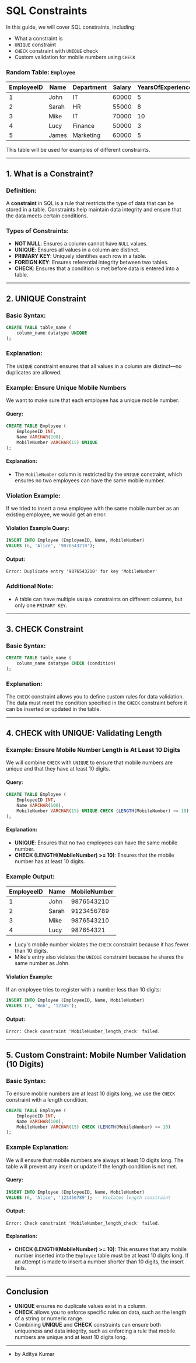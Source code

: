 # SQL Constraints

In this guide, we will cover SQL constraints, including:
- What a constraint is
- `UNIQUE` constraint
- `CHECK` constraint with `UNIQUE` check
- Custom validation for mobile numbers using `CHECK`

### Random Table: `Employee`

| EmployeeID | Name     | Department | Salary | YearsOfExperience | MobileNumber  |
|------------|----------|------------|--------|-------------------|---------------|
| 1          | John     | IT         | 60000  | 5                 | 9876543210    |
| 2          | Sarah    | HR         | 55000  | 8                 | 9123456789    |
| 3          | Mike     | IT         | 70000  | 10                | 9876543210    |
| 4          | Lucy     | Finance    | 50000  | 3                 | 987654321     |
| 5          | James    | Marketing  | 60000  | 5                 | 9876543211    |

This table will be used for examples of different constraints.

---

## 1. What is a Constraint?

### Definition:
A **constraint** in SQL is a rule that restricts the type of data that can be stored in a table. Constraints help maintain data integrity and ensure that the data meets certain conditions.

### Types of Constraints:
- **NOT NULL**: Ensures a column cannot have `NULL` values.
- **UNIQUE**: Ensures all values in a column are distinct.
- **PRIMARY KEY**: Uniquely identifies each row in a table.
- **FOREIGN KEY**: Ensures referential integrity between two tables.
- **CHECK**: Ensures that a condition is met before data is entered into a table.

---

## 2. UNIQUE Constraint

### Basic Syntax:
```sql
CREATE TABLE table_name (
    column_name datatype UNIQUE
);
```

### Explanation:
The `UNIQUE` constraint ensures that all values in a column are distinct—no duplicates are allowed.

### Example: Ensure Unique Mobile Numbers
We want to make sure that each employee has a unique mobile number.

#### Query:
```sql
CREATE TABLE Employee (
    EmployeeID INT,
    Name VARCHAR(100),
    MobileNumber VARCHAR(15) UNIQUE
);
```

#### Explanation:
- The `MobileNumber` column is restricted by the `UNIQUE` constraint, which ensures no two employees can have the same mobile number.

### Violation Example:
If we tried to insert a new employee with the same mobile number as an existing employee, we would get an error.

#### Violation Example Query:
```sql
INSERT INTO Employee (EmployeeID, Name, MobileNumber)
VALUES (6, 'Alice', '9876543210');
```

#### Output:

```
Error: Duplicate entry '9876543210' for key 'MobileNumber'
```

### Additional Note:
- A table can have multiple `UNIQUE` constraints on different columns, but only one `PRIMARY KEY`.

---

## 3. CHECK Constraint

### Basic Syntax:
```sql
CREATE TABLE table_name (
    column_name datatype CHECK (condition)
);
```

### Explanation:
The `CHECK` constraint allows you to define custom rules for data validation. The data must meet the condition specified in the `CHECK` constraint before it can be inserted or updated in the table.

---

## 4. CHECK with UNIQUE: Validating Length

### Example: Ensure Mobile Number Length is At Least 10 Digits
We will combine `CHECK` with `UNIQUE` to ensure that mobile numbers are unique and that they have at least 10 digits.

#### Query:
```sql
CREATE TABLE Employee (
    EmployeeID INT,
    Name VARCHAR(100),
    MobileNumber VARCHAR(15) UNIQUE CHECK (LENGTH(MobileNumber) >= 10)
);
```

#### Explanation:
- **UNIQUE**: Ensures that no two employees can have the same mobile number.
- **CHECK (LENGTH(MobileNumber) >= 10)**: Ensures that the mobile number has at least 10 digits.

### Example Output:

| EmployeeID | Name  | MobileNumber |
|------------|-------|--------------|
| 1          | John  | 9876543210   |
| 2          | Sarah | 9123456789   |
| 3          | Mike  | 9876543210   |
| 4          | Lucy  | 987654321    |

- Lucy's mobile number violates the `CHECK` constraint because it has fewer than 10 digits.
- Mike's entry also violates the `UNIQUE` constraint because he shares the same number as John.

#### Violation Example:
If an employee tries to register with a number less than 10 digits:

```sql
INSERT INTO Employee (EmployeeID, Name, MobileNumber)
VALUES (7, 'Bob', '12345');
```

#### Output:

```
Error: Check constraint 'MobileNumber_length_check' failed.
```

---

## 5. Custom Constraint: Mobile Number Validation (10 Digits)

### Basic Syntax:
To ensure mobile numbers are at least 10 digits long, we use the `CHECK` constraint with a length condition.

```sql
CREATE TABLE Employee (
    EmployeeID INT,
    Name VARCHAR(100),
    MobileNumber VARCHAR(15) CHECK (LENGTH(MobileNumber) >= 10)
);
```

### Example Explanation:
We will ensure that mobile numbers are always at least 10 digits long. The table will prevent any insert or update if the length condition is not met.

#### Query:
```sql
INSERT INTO Employee (EmployeeID, Name, MobileNumber)
VALUES (6, 'Alice', '123456789'); -- Violates length constraint
```

#### Output:

```
Error: Check constraint 'MobileNumber_length_check' failed.
```

#### Explanation:
- **CHECK (LENGTH(MobileNumber) >= 10)**: This ensures that any mobile number inserted into the `Employee` table must be at least 10 digits long. If an attempt is made to insert a number shorter than 10 digits, the insert fails.

---

## Conclusion

- **UNIQUE** ensures no duplicate values exist in a column.
- **CHECK** allows you to enforce specific rules on data, such as the length of a string or numeric range.
- Combining **UNIQUE** and **CHECK** constraints can ensure both uniqueness and data integrity, such as enforcing a rule that mobile numbers are unique and at least 10 digits long.

---

- by Aditya Kumar